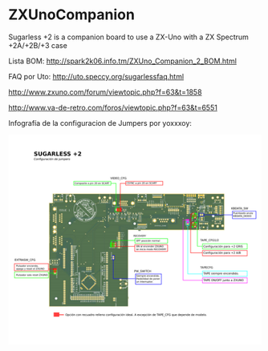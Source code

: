 # ZXUnoCompanion
Sugarless +2 is a companion board to use a ZX-Uno with a ZX Spectrum +2A/+2B/+3 case

Lista BOM: http://spark2k06.info.tm/ZXUno_Companion_2_BOM.html

FAQ por Uto: http://uto.speccy.org/sugarlessfaq.html

http://www.zxuno.com/forum/viewtopic.php?f=63&t=1858

http://www.va-de-retro.com/foros/viewtopic.php?f=63&t=6551

Infografía de la configuracion de Jumpers por yoxxxoy:

![alt text](Jumpers_CFG.png "Jumpers")
